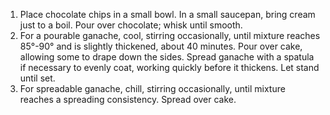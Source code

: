1. Place chocolate chips in a small bowl. In a small saucepan, bring cream just to a boil. Pour over chocolate; whisk until smooth.
1. For a pourable ganache, cool, stirring occasionally, until mixture reaches 85°-90° and is slightly thickened, about 40 minutes. Pour over cake, allowing some to drape down the sides. Spread ganache with a spatula if necessary to evenly coat, working quickly before it thickens. Let stand until set.
1. For spreadable ganache, chill, stirring occasionally, until mixture reaches a spreading consistency. Spread over cake.